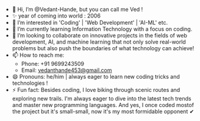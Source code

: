 - 👋 Hi, I’m @Vedant-Hande, but you can call me Ved !
- ✨ year of coming into world : 2006
- 👀 I’m interested in 'Coding' | 'Web Development' | 'AI-ML' etc.
- 🌱 I’m currently learning Information Technology with a focus on coding.
- 💞️ I’m looking to collaborate on innovative projects in the fields of web development, AI, and machine learning that not only solve real-world problems but also push the boundaries of what technology can achieve!
- 📫 How to reach me: 
  - Phone: +91 9699243509
  - Email: vedanthande453@gmail.com
- 😄 Pronouns: he/him | always eager to learn new coding tricks and technologies !
- ⚡ Fun fact: Besides coding, I love biking through scenic routes and exploring new trails. I'm always eager to dive into the latest tech trends and master new programming languages. And yes, I once coded mostof the project but it's small-small, now it's my most formidable opponent ✔ 
